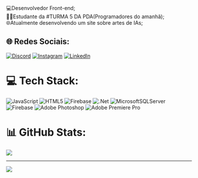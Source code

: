 <br>💻Desenvolvedor Front-end;<br>👨‍🎓Estudante da #TURMA 5 DA PDA(Programadores do amanhã);<br>🌐Atualmente desenvolvendo um site sobre artes de IAs;



## 🌐 Redes Sociais:
[![Discord](https://img.shields.io/badge/Discord-%237289DA.svg?logo=discord&logoColor=white)](https://discord.gg/maro_silvv) [![Instagram](https://img.shields.io/badge/Instagram-%23E4405F.svg?logo=Instagram&logoColor=white)](https://instagram.com/maro_silvv) [![LinkedIn](https://img.shields.io/badge/LinkedIn-%230077B5.svg?logo=linkedin&logoColor=white)](https://www.linkedin.com/in/m%C3%A1rio-cristhian-silva-58928720b/)
# 💻 Tech Stack:
![JavaScript](https://img.shields.io/badge/javascript-%23323330.svg?style=for-the-badge&logo=javascript&logoColor=%23F7DF1E) ![HTML5](https://img.shields.io/badge/html5-%23E34F26.svg?style=for-the-badge&logo=html5&logoColor=white) ![Firebase](https://img.shields.io/badge/firebase-%23039BE5.svg?style=for-the-badge&logo=firebase) ![.Net](https://img.shields.io/badge/.NET-5C2D91?style=for-the-badge&logo=.net&logoColor=white) ![MicrosoftSQLServer](https://img.shields.io/badge/Microsoft%20SQL%20Server-CC2927?style=for-the-badge&logo=microsoft%20sql%20server&logoColor=white) ![Firebase](https://img.shields.io/badge/Firebase-039BE5?style=for-the-badge&logo=Firebase&logoColor=white) ![Adobe Photoshop](https://img.shields.io/badge/adobe%20photoshop-%2331A8FF.svg?style=for-the-badge&logo=adobe%20photoshop&logoColor=white) ![Adobe Premiere Pro](https://img.shields.io/badge/Adobe%20Premiere%20Pro-9999FF.svg?style=for-the-badge&logo=Adobe%20Premiere%20Pro&logoColor=white)

# 📊 GitHub Stats:
![](https://github-readme-streak-stats.herokuapp.com/?user=marosilvv&theme=dark&hide_border=true)<br/>


---
[![](https://visitcount.itsvg.in/api?id=marosilvv&icon=0&color=0)](https://visitcount.itsvg.in)

<!-- Proudly created with GPRM ( https://gprm.itsvg.in ) -->

